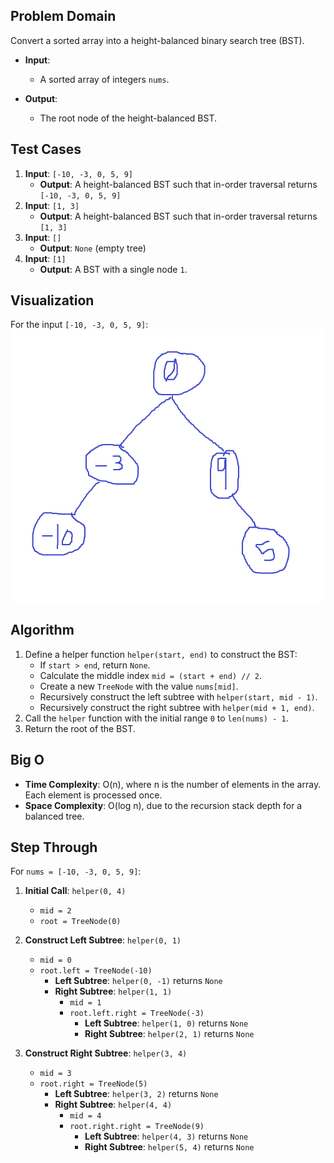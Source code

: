 ## Problem Domain
Convert a sorted array into a height-balanced binary search tree (BST).

- **Input**:
  - A sorted array of integers `nums`.
  
- **Output**:
  - The root node of the height-balanced BST.

## Test Cases
1. **Input**: `[-10, -3, 0, 5, 9]`
   - **Output**: A height-balanced BST such that in-order traversal returns `[-10, -3, 0, 5, 9]`
2. **Input**: `[1, 3]`
   - **Output**: A height-balanced BST such that in-order traversal returns `[1, 3]`
3. **Input**: `[]`
   - **Output**: `None` (empty tree)
4. **Input**: `[1]`
   - **Output**: A BST with a single node `1`.

## Visualization
For the input `[-10, -3, 0, 5, 9]`:
![alt text](image.png)


## Algorithm
1. Define a helper function `helper(start, end)` to construct the BST:
   - If `start > end`, return `None`.
   - Calculate the middle index `mid = (start + end) // 2`.
   - Create a new `TreeNode` with the value `nums[mid]`.
   - Recursively construct the left subtree with `helper(start, mid - 1)`.
   - Recursively construct the right subtree with `helper(mid + 1, end)`.
2. Call the `helper` function with the initial range `0` to `len(nums) - 1`.
3. Return the root of the BST.

## Big O
- **Time Complexity**: O(n), where n is the number of elements in the array. Each element is processed once.
- **Space Complexity**: O(log n), due to the recursion stack depth for a balanced tree.

## Step Through
For `nums = [-10, -3, 0, 5, 9]`:

1. **Initial Call**: `helper(0, 4)`
   - `mid = 2`
   - `root = TreeNode(0)`

2. **Construct Left Subtree**: `helper(0, 1)`
   - `mid = 0`
   - `root.left = TreeNode(-10)`
     - **Left Subtree**: `helper(0, -1)` returns `None`
     - **Right Subtree**: `helper(1, 1)`
       - `mid = 1`
       - `root.left.right = TreeNode(-3)`
         - **Left Subtree**: `helper(1, 0)` returns `None`
         - **Right Subtree**: `helper(2, 1)` returns `None`

3. **Construct Right Subtree**: `helper(3, 4)`
   - `mid = 3`
   - `root.right = TreeNode(5)`
     - **Left Subtree**: `helper(3, 2)` returns `None`
     - **Right Subtree**: `helper(4, 4)`
       - `mid = 4`
       - `root.right.right = TreeNode(9)`
         - **Left Subtree**: `helper(4, 3)` returns `None`
         - **Right Subtree**: `helper(5, 4)` returns `None`
